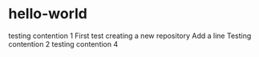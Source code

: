 # hello-world
testing contention 1
First test creating a new repository
Add a line
Testing contention 2
testing contention 4
